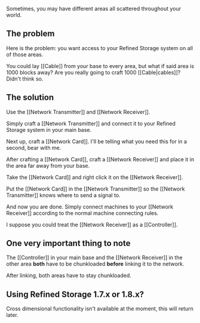 Sometimes, you may have different areas all scattered throughout your world.

## The problem
Here is the problem: you want access to your Refined Storage system on all of those areas.

You could lay [[Cable]] from your base to every area, but what if said area is 1000 blocks away? Are you really going to craft 1000 [[Cable|cables]]? Didn't think so.

## The solution
Use the [[Network Transmitter]] and [[Network Receiver]].

Simply craft a [[Network Transmitter]] and connect it to your Refined Storage system in your main base.

Next up, craft a [[Network Card]]. I'll be telling what you need this for in a second, bear with me.

After crafting a [[Network Card]], craft a [[Network Receiver]] and place it in the area far away from your base.

Take the [[Network Card]] and right click it on the [[Network Receiver]].

Put the [[Network Card]] in the [[Network Transmitter]] so the [[Network Transmitter]] knows where to send a signal to.

And now you are done. Simply connect machines to your [[Network Receiver]] according to the normal machine connecting rules.

I suppose you could treat the [[Network Receiver]] as a [[Controller]].

## One very important thing to note
The [[Controller]] in your main base and the [[Network Receiver]] in the other area **both** have to be chunkloaded **before** linking it to the network.

After linking, both areas have to stay chunkloaded.

## Using Refined Storage 1.7.x or 1.8.x?
Cross dimensional functionality isn't available at the moment, this will return later.
